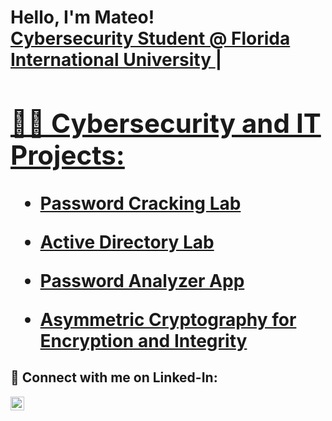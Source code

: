 <h1>Hello, I'm Mateo! <br/><a href="(https://www.linkedin.com/in/matesc/)"> Cybersecurity Student @ Florida International University </a> | <a href="(https://github.com/maateoe/)">

<h2>👨‍💻 Cybersecurity and IT Projects:</h2>

- [Password Cracking Lab](https://github.com/maateoe/JTRPasswordCracking)

- [Active Directory Lab ](https://github.com/maateoe/active-directory-lab)

- [Password Analyzer App](https://github.com/maateoe/password-analyzer-app)

- [Asymmetric Cryptography for Encryption and Integrity](https://github.com/maateoe/uses-for-asymmetric-cryptography)

  

<h2> 🤳 Connect with me on Linked-In:</h2>

[<img align="left" alt="Mateo Escobar | LinkedIn" width="22px" src="https://cdn.jsdelivr.net/npm/simple-icons@v3/icons/linkedin.svg" />][linkedin]


[linkedin]: https://www.linkedin.com/in/matesc/


<!--
**joshmadakor1/joshmadakor1** is a ✨ _special_ ✨ repository because its `README.md` (this file) appears on your GitHub profile.

Here are some ideas to get you started:

- 🔭 I’m currently working on ...
- 🌱 I’m currently learning ...
- 👯 I’m looking to collaborate on ...
- 🤔 I’m looking for help with ...
- 💬 Ask me about ...
- 📫 How to reach me: ...
- 😄 Pronouns: ...
- ⚡ Fun fact: ...
-->
